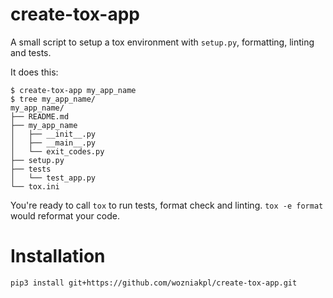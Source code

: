 # create-tox-app

A small script to setup a tox environment with `setup.py`, formatting, linting and tests.

It does this:
```
$ create-tox-app my_app_name
$ tree my_app_name/
my_app_name/
├── README.md
├── my_app_name
│   ├── __init__.py
│   ├── __main__.py
│   └── exit_codes.py
├── setup.py
├── tests
│   └── test_app.py
└── tox.ini
```

You're ready to call `tox` to run tests, format check and linting. `tox -e format` would reformat your code. 
# Installation

```
pip3 install git+https://github.com/wozniakpl/create-tox-app.git
```